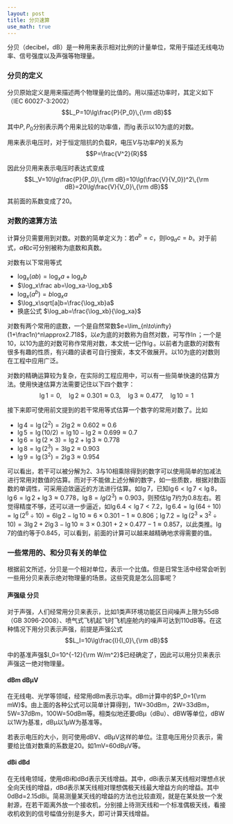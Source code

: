 ```yaml
---
layout: post
title: 分贝速算
use_math: true
---
```


分贝（decibel，dB）是一种用来表示相对比例的计量单位，常用于描述无线电功率、信号强度以及声强等物理量。

### 分贝的定义

分贝原始定义是用来描述两个物理量的比值的。用以描述功率时，其定义如下（IEC 60027-3:2002）
$$L_P=10\lg\frac{P}{P_0}\,{\rm dB}$$

其中$P, P_0$分别表示两个用来比较的功率值，而$\lg$表示以10为底的对数。

用来表示电压时，对于恒定阻抗的负载$R$，电压$V$与功率$P$的关系为
$$P=\frac{V^2}{R}$$

因此分贝用来表示电压时表达式变成
$$L_V=10\lg\frac{P}{P_0}\,{\rm dB}=10\lg(\frac{V}{V_0})^2\,{\rm dB}=20\lg\frac{V}{V_0}\,{\rm dB}$$

其前面的系数变成了20。

### 对数的速算方法

计算分贝需要用到对数。对数的简单定义为：若$a^b=c$，则$\log_ac=b$。对于前式，$a$和$c$可分别被称为底数和真数。

对数有以下常用等式

+ $\log_x(ab)=\log_xa+\log_xb$
+ $\log_x\frac ab=\log_xa-\log_xb$
+ $\log_x(a^b)=b\log_xa$
+ $\log_x\sqrt[a]b=\frac{\log_xb}a$
+ 换底公式 $\log_ab=\frac{\log_xb}{\log_xa}$

对数有两个常用的底数，一个是自然常数$e=\lim_{n\to\infty}(1+\frac1n)^n\approx2.718$，以$e$为底的对数称为自然对数，可写作$\ln$；一个是10，以10为底的对数可称作常用对数，本文统一记作$\lg$。以前者为底数的对数有很多有趣的性质，有兴趣的读者可自行搜索，本文不做展开。以10为底的对数则在工程中应用广泛。

对数的精确运算较为复杂，在实际的工程应用中，可以有一些简单快速的估算方法。使用快速估算方法需要记住以下四个数字：
$$\lg1=0,\quad\lg2\approx0.301\approx0.3,\quad\lg3\approx0.477,\quad\lg10=1$$

接下来即可使用前文提到的若干常用等式估算一个数字的常用对数了。比如

+ $\lg4=\lg(2^2)=2\lg2\approx0.602\approx0.6$
+ $\lg5=\lg(10/2)=\lg10-\lg2\approx0.699\approx0.7$
+ $\lg6=\lg(2\times3)=\lg2+\lg3\approx0.778$
+ $\lg8=\lg(2^3)=3\lg2\approx0.903$
+ $\lg9=\lg(3^2)=2\lg3\approx0.954$

可以看出，若干可以被分解为2、3与10相乘除得到的数字可以使用简单的加减法进行常用对数值的估算。而对于不能做上述分解的数字，如一些质数，根据对数函数的单调性，可采用迫敛逼近的方法进行估算。如$\lg7$，已知$\lg6<\lg7<\lg8$，$\lg6=\lg2+\lg3\approx0.778$，$\lg8=lg(2^3)\approx0.903$，则预估$\lg7$约为0.8左右。若觉得精度不够，还可以进一步逼近，如$\lg6.4<\lg7<7.2$，$\lg6.4=\lg(64\div10)=\lg(2^6\div10)=6\lg2-\lg10\approx6\times0.301-1\approx0.806$；$\lg7.2=\lg(2^3\times3^2\div10)=3\lg2+2\lg3-\lg10\approx3\times0.301+2\times0.477-1\approx0.857$，以此类推。$\lg7$的值约等于0.845，可以看到，前面的计算可以越来越精确地求得需要的值。

### 一些常用的、和分贝有关的单位

根据前文所述，分贝是一个相对单位，表示一个比值。但是日常生活中经常会听到一些用分贝来表示绝对物理量的场景。这些究竟是怎么回事呢？

#### 声强级 分贝

对于声强，人们经常用分贝来表示，比如1类声环境功能区日间噪声上限为55dB（GB 3096-2008）、喷气式飞机起飞时飞机座舱内的噪声可达到110dB等。在这种情况下用分贝表示声强，前提是声强公式
$$L_I=10\lg\frac{I}{I_0}\,{\rm dB}$$

中的基准声强$I_0=10^{-12}{\rm W/m^2}$已经确定了，因此可以用分贝来表示声强这一绝对物理量。

#### dBm dBμV

在无线电、光学等领域，经常用dBm表示功率。dBm计算中的$P_0=1{\rm mW}$。由上面的各种公式可以简单计算得到，1W=30dBm，2W=33dBm，5W=37dBm，100W=50dBm等。相类似地还要dBμ（dBu）、dBW等单位，dBW以1W为基准，dBμ以1μW为基准等。

若表示电压的大小，则可使用dBV、dBμV这样的单位。注意电压用分贝表示，需要给比值对数乘的系数是20。如1mV=60dBμV等。

#### dBi dBd

在无线电领域，使用dBi和dBd表示天线增益。其中，dBi表示某天线相对理想点状全向天线的增益，dBd表示某天线相对理想偶极天线最大增益方向的增益。其中0dBd=2.15dBi。简易测量某天线的增益的方法也比较直观，就是在某处放一个发射源，在若干距离外放一个接收机，分别接上待测天线和一个标准偶极天线，看接收机收到的信号幅值分别是多大，即可计算天线增益。
